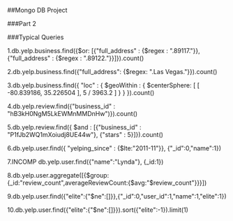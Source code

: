 ##Mongo DB Project

###Part 2

###Typical Queries

1.db.yelp.business.find({$or: [{"full_address" : {$regex : ".89117."}},{"full_address" : {$regex : ".89122."}}]}).count()

2.db.yelp.business.find({"full_address": {$regex: ".Las Vegas."}}).count()

3.db.yelp.business.find({ "loc" : { $geoWithin : { $centerSphere: [ [ -80.839186, 35.226504 ], 5 / 3963.2 ] } } }).count()

4.db.yelp.review.find({"business_id" : "hB3kH0NgM5LkEWMnMMDnHw")}).count()

5.db.yelp.review.find({ $and : [{"business_id" : "P1fJb2WQ1mXoiudj8UE44w"}, {"stars" : 5}]}).count()

6.db.yelp.user.find({ "yelping_since" : {$lte:"2011-11"}}, {"_id":0,"name":1})

7.INCOMP db.yelp.user.find({"name":"Lynda"}, {_id:1})

8.db.yelp.user.aggregate([{$group:{_id:"review_count",averageReviewCount:{$avg:"$review_count"}}}])

9.db.yelp.user.find({"elite":{"$ne":[]}},{"_id":0,"user_id":1,"name":1,"elite":1})

10.db.yelp.user.find({"elite":{"$ne":[]}}).sort({"elite":-1}).limit(1)
